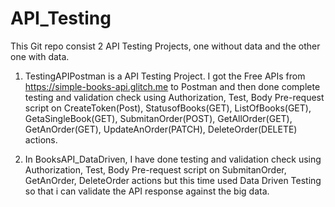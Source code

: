 # API_Testing
This Git repo consist 2 API Testing Projects, one without data and the other one with data. 

1. TestingAPIPostman is a API Testing Project. I got the Free APIs from https://simple-books-api.glitch.me to Postman and then done complete testing and validation check using Authorization, Test, Body Pre-request script on CreateToken(Post), StatusofBooks(GET), ListOfBooks(GET), GetaSingleBook(GET), SubmitanOrder(POST), GetAllOrder(GET), GetAnOrder(GET), UpdateAnOrder(PATCH), DeleteOrder(DELETE) actions.

2. In BooksAPI_DataDriven, I have done testing and validation check using Authorization, Test, Body Pre-request script on SubmitanOrder, GetAnOrder, DeleteOrder actions but this time used Data Driven Testing so that i can validate the API response against the big data.
